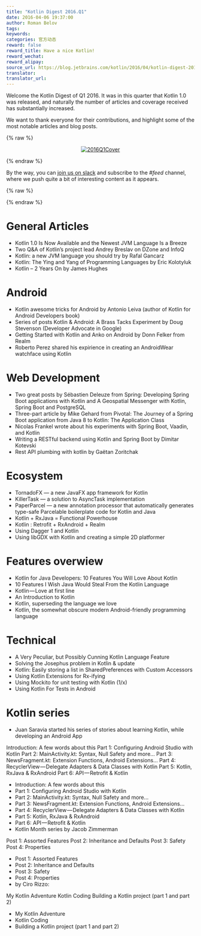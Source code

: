 ```yaml
---
title: "Kotlin Digest 2016.Q1"
date: 2016-04-06 19:37:00
author: Roman Belov
tags:
keywords:
categories: 官方动态
reward: false
reward_title: Have a nice Kotlin!
reward_wechat:
reward_alipay:
source_url: https://blog.jetbrains.com/kotlin/2016/04/kotlin-digest-2016-q1/
translator:
translator_url:
---
```


Welcome the Kotlin Digest of Q1 2016. It was in this quarter that Kotlin 1.0 was released, and naturally the number of articles and coverage received has substantially increased.<br/>

We want to thank everyone for their contributions, and highlight some of the most notable articles and blog posts.

{% raw %}
<p><center><a href="https://i0.wp.com/blog.jetbrains.com/kotlin/files/2016/04/2016Q1Cover.png" rel="attachment wp-att-3826"><img alt="2016Q1Cover" class="alignnone size-full wp-image-3826" data-recalc-dims="1" src="https://i0.wp.com/blog.jetbrains.com/kotlin/files/2016/04/2016Q1Cover.png?resize=640%2C320&amp;ssl=1"/></a></center></p>
{% endraw %}

By the way, you can [join us on slack](http://kotlinslackin.herokuapp.com/) and subscribe to the *#feed* channel, where we push quite a bit of interesting content as it appears.

{% raw %}
<p><span id="more-3802"></span></p>
{% endraw %}

# General Articles


* Kotlin 1.0 Is Now Available and the Newest JVM Language Is a Breeze
* Two Q&A of Kotlin’s project lead Andrey Breslav on DZone and InfoQ
* Kotlin: a new JVM language you should try by Rafal Gancarz
* Kotlin: The Ying and Yang of Programming Languages by Eric Kolotyluk
* Kotlin – 2 Years On by James Hughes

# Android


* Kotlin awesome tricks for Android by Antonio Leiva (author of Kotlin for Android Developers book)
* Series of posts Kotlin & Android: A Brass Tacks Experiment by Doug Stevenson (Developer Advocate in Google)
* Getting Started with Kotlin and Anko on Android by Donn Felker from Realm
* Roberto Perez shared his expirience in creating an AndroidWear watchface using Kotlin

# Web Development


* Two great posts by Sébastien Deleuze from Spring: Developing Spring Boot applications with Kotlin and A Geospatial Messenger with Kotlin, Spring Boot and PostgreSQL
* Three-part article by Mike Gehard from Pivotal: The Journey of a Spring Boot application from Java 8 to Kotlin: The Application Class
* Nicolas Frankel wrote about his experiments with Spring Boot, Vaadin, and Kotlin
* Writing a RESTful backend using Kotlin and Spring Boot by Dimitar Kotevski
* Rest API plumbing with kotlin by Gaëtan Zoritchak

# Ecosystem


* TornadoFX — a new JavaFX app framework for Kotlin
* KillerTask — a solution to AsyncTask implementation
* PaperParcel — a new annotation processor that automatically generates type-safe Parcelable boilerplate code for Kotlin and Java
* Kotlin + RxJava = Functional Powerhouse
* Kotlin : Retrofit + RxAndroid + Realm
* Using Dagger 1 and Kotlin
* Using libGDX with Kotlin and creating a simple 2D platformer

# Features overwiew


* Kotlin for Java Developers: 10 Features You Will Love About Kotlin
* 10 Features I Wish Java Would Steal From the Kotlin Language
* Kotlin — Love at first line
* An Introduction to Kotlin
* Kotlin, superseding the language we love
* Kotlin, the somewhat obscure modern Android-friendly programming language

# Technical


* A Very Peculiar, but Possibly Cunning Kotlin Language Feature
* Solving the Josephus problem in Kotlin & update
* Kotlin: Easily storing a list in SharedPreferences with Custom Accessors
* Using Kotlin Extensions for Rx-ifying
* Using Mockito for unit testing with Kotlin (1/x)
* Using Kotlin For Tests in Android

# Kotlin series


* Juan Saravia started his series of stories about learning Kotlin, while developing an Android App


Introduction: A few words about this
Part 1: Configuring Android Studio with Kotlin
Part 2: MainActivity.kt: Syntax, Null Safety and more…
Part 3: NewsFragment.kt: Extension Functions, Android Extensions…
Part 4: RecyclerView — Delegate Adapters & Data Classes with Kotlin
Part 5: Kotlin, RxJava & RxAndroid
Part 6: API — Retrofit & Kotlin
* Introduction: A few words about this
* Part 1: Configuring Android Studio with Kotlin
* Part 2: MainActivity.kt: Syntax, Null Safety and more…
* Part 3: NewsFragment.kt: Extension Functions, Android Extensions…
* Part 4: RecyclerView — Delegate Adapters & Data Classes with Kotlin
* Part 5: Kotlin, RxJava & RxAndroid
* Part 6: API — Retrofit & Kotlin
* Kotlin Month series by Jacob Zimmerman


Post 1: Assorted Features
Post 2: Inheritance and Defaults
Post 3: Safety
Post 4: Properties
* Post 1: Assorted Features
* Post 2: Inheritance and Defaults
* Post 3: Safety
* Post 4: Properties
* by Ciro Rizzo:


My Kotlin Adventure
Kotlin Coding
Building a Kotlin project (part 1 and part 2)
* My Kotlin Adventure
* Kotlin Coding
* Building a Kotlin project (part 1 and part 2)

